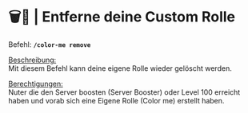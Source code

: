 # 🗑️👋 | Entferne deine Custom Rolle

Befehl: **`/color-me remove`**

<u>Beschreibung:</u>  
 Mit diesem Befehl kann deine eigene Rolle wieder gelöscht werden.

<u>Berechtigungen:</u>  
  Nuter die den Server boosten (Server Booster) oder Level 100 erreicht haben und vorab sich eine Eigene Rolle (Color me) erstellt haben.